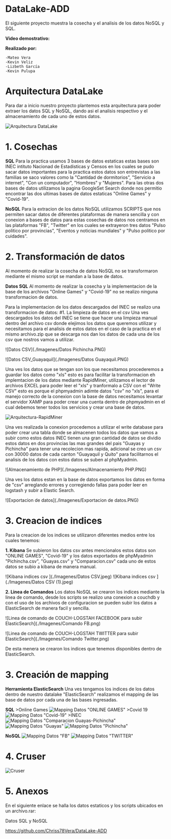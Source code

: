 # DataLake-ADD

  El siguiente proyecto muestra la cosecha y el analisis de los datos NoSQL y SQL. 
  
   **Video demostrativo:** 
   
   **Realizado por:**
   
    -Mateo Vera
    -Kevin Veliz
    -Lizbeth García
    -Kevin Pulupa
    
# Arquitectura DataLake
  Para dar a inicio nuestro proyecto plantemos esta arquitectura para poder extraer los datos SQL y NoSQL, dando asi el analisis respectivo y el almacenamiento de cada uno de estos datos.
  
  ![Arquitectura DataLake](./Imagenes/Arquitectura.png)
    
# 1. Cosechas

  **SQL**
     Para la practica usamos 3 bases de datos estaticas estas bases son INEC intituto Nacionad de Estadisticas y Censos en los cuales se pudo sacar datos importantes para la practica estos datos son entrevistas a las familias se saco valores como la "Cantidad de dormitorios", "Servicio a internet", "Con un computador", "Hombres" y "Mujeres".
     Para las otras dos bases de datos utilizamos la pagina GoogleSet Search donde nos permitio encontrar las dos ultimas bases de datos estaticas "Online Games" y "Covid-19".
     
 **NoSQL**
    Para la extracion de los datos NoSQL utilizamos SCRIPTS que nos permiten sacar datos de diferentes plataformas de manera sencilla y con conexion a bases de datos para estas cosechas de datos nos centramos en las plataformas "FB", "Twitter" en los cuales se extrayeron tres datos "Pulso politico por provincias", "Eventos y noticias mundiales" y "Pulso politico por cuidades".
 
 # 2. Transformación de datos
 
 Al momento de realizar la cosecha de datos NoSQL no se transformaron mediante el mismo script se mandan a la base de datos.
 
 **Datos SQL**
 Al momento de realizar la cosecha y la implementacion de la base de los archivos "Online Games" y "Covid-19" no se realizo ninguna transformacion de datos.
 
 Para la implementacion de los datos descargados del INEC se realizo una transformacion de datos:
  #1. La limpieza de datos en el csv
    Una ves descargados los datos del INEC se tiene que hacer una limpieza manual dentro del archivo csv donde elejimos los datos que queremos utilizar y necesitamos para el analisis de estos datos en el caso de la practica en el mismo archivo.zip que se descarga nos dan los datos de cada una de los csv que nostros vamos a utilizar.
    
   ![Datos CSV](./Imagenes/Datos Pichincha.PNG)
    
   ![Datos CSV_Guayaquil](./Imagenes/Datos Guayaquil.PNG)
    
    
 Una ves los datos que se tengan son los que necesitamos procederemos a guardar los datos como "xls" esto es para facilitar la transformacion eh implemtacion de los datos mediante RapidMiner, utilizamos el lector de archivos EXCEL para poder leer el "xls" y tranformalo a CSV con el "Write CSV" esto es porque el phpmyadmin adimte datos "csv" no "xls", para el manejo correcto de la conexion con la base de datos necesitamos levantar el servidor XAMP para poder crear una cuenta dentro de phpmyadmin en el cual debemos tener todos los servicios y crear una base de datos.
 
 ![Arquitectura-RapidMiner](./Imagenes/RapidMiner.PNG)
 
 Una ves realizada la conexion procedemos a utilizar el write database para poder crear una tabla donde se almacenen todos los datos que vamos a subir como estos datos INEC tienen una gran cantidad de datos se dividio estos datos en dos provincias las mas grandes del pais "Guayas y Pichincha" para tener una recolecion mas rapida, adicional se creo un csv con 30000 datos de cada canton "Guayaquil y Quito" para facilitarnos el analisis de los datos con estos datos se suben al phpMyadmin.
 
 ![Almacenamiento de PHP](./Imagenes/Almacenamiento PHP.PNG)

Una ves los datos estan en la base de datos exportamos los datos en forma de "csv" arreglando errores y corregiendo fallas para poder leer en logstash y subir a Elastic Search.

![Exportacion de datos](./Imagenes/Exportacion de datos.PNG)

 # 3. Creacion de indices 
 
 Para la creacion de los indices se utilizaron diferentes medios entre los cuales tenemos: 

  **1. Kibana**
    Se subieron los datos csv antes mencionalos estos datos son "ONLINE GAMES", "Covid-19" y los datos exportados de phpMyadmin "Pichincha.csv", "Guayas.csv" y "Comparacion.csv" cada uno de estos datos se subio a kibana de manera manual.
    
![Kibana indices csv ](./Imagenes/Datos CSV.jpeg)
![Kibana indices csv ](./Imagenes/Datos CSV (1).jpeg)  

 **2. Linea de Comandos**
 Los datos NoSQL se crearon los indices mediante la linea de comando, desde los scripts se realizo una conexion a couchdb y con el uso de los archivos de configuracion se pueden subir los datos a ElasticSearch de manera facil y sencilla. 
 
 ![Linea de comando de COUCH-LOGSTAH FACEBOOK para subir ElasticSearch](./Imagenes/Comando FB.png)
 
 ![Linea de comando de COUCH-LOGSTAH TWITTER para subir ElasticSearch](./Imagenes/Comando Twitter.png)
  
  
 De esta menera se crearon los indices que tenemos disponibles dentro de ElasticSearch.
 
 # 3. Creación de mapping
  **Herramienta ElasticSearch**
   Una ves tengamos los indices de los datos dentro de nuestro datalake "ElasticSearch" realizamos el mapping de las base de datos por cada una de las bases ingresadas.
   
   **SQL**
    >Online Games
   ![Mapping Datos "ONLINE GAMES"](./Imagenes/Gamees.jpeg) 
    >Covid 19
   ![Mapping Datos "Covid-19"](./Imagenes/covid19.jpeg)
    >INEC
    ![Mapping Datos "Comparacion Guayas-Pichincha"](./Imagenes/Comparacion.jpeg)
    ![Mapping Datos "Guayas"](./Imagenes/guayas.jpeg)
    ![Mapping Datos "Pichincha"](./Imagenes/Pichcincha.jpeg)
    
   **NoSQL**
   ![Mapping Datos "FB"](./Imagenes/FB.jpeg)
   ![Mapping Datos "TWITTER"](./Imagenes/twitter.jpeg)
   
 # 4. Cruser
 
  ![Cruser](./Imagenes/Cruser.jpeg)
 
 # 5. Anexos
 
 
 En el siguiente enlace se halla los datos estaticos y los  scripts ubicados en un archivo.rar: 
 
 Datos SQL y NoSQL
 
  https://github.com/Chriss78Vera/DataLake-ADD
    
